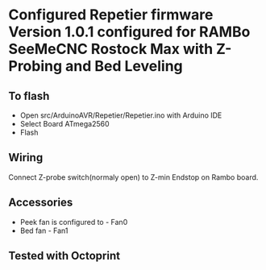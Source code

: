 # Configured Repetier firmware Version 1.0.1 configured for RAMBo SeeMeCNC Rostock Max with Z-Probing and Bed Leveling

## To flash
- Open src/ArduinoAVR/Repetier/Repetier.ino with Arduino IDE
- Select Board ATmega2560
- Flash
 
## Wiring 
Connect Z-probe switch(normaly open) to Z-min Endstop on Rambo board.

## Accessories 
* Peek fan is configured to - Fan0
* Bed fan - Fan1
 
## Tested with Octoprint
